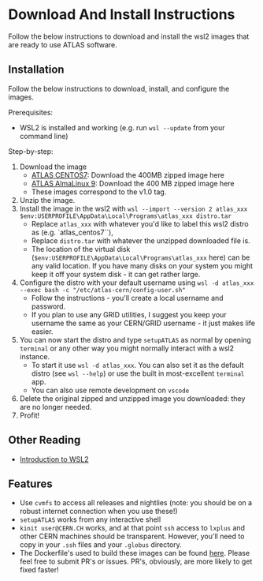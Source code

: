 # Download And Install Instructions

Follow the below instructions to download and install the wsl2 images that are ready to use ATLAS software.

## Installation

Follow the below instructions to download, install, and configure the images.

Prerequisites:

* WSL2 is installed and working (e.g. run `wsl --update` from your command line)

Step-by-step:

1. Download the image
    * [ATLAS CENTOS7](https://cernbox.cern.ch/s/uN8y5PH1BEEnvOw): Download the 400MB zipped image here
    * [ATLAS AlmaLinux 9](https://cernbox.cern.ch/s/v0IQC5x0O5hs87N): Download the 400 MB zipped image here
    * These images correspond to the v1.0 tag.
1. Unzip the image.
1. Install the image in the wsl2 with `wsl --import --version 2 atlas_xxx $env:USERPROFILE\AppData\Local\Programs\atlas_xxx distro.tar`
    * Replace `atlas_xxx` with whatever you'd like to label this wsl2 distro as (e.g. `atlas_centos7``),
    * Replace `distro.tar` with whatever the unzipped downloaded file is.
    * The location of the virtual disk (`$env:USERPROFILE\AppData\Local\Programs\atlas_xxx` here) can be any valid location. If you have many disks on your system you might keep it off your system disk - it can get rather large.
1. Configure the distro with your default username using `wsl -d atlas_xxx --exec bash -c "/etc/atlas-cern/config-user.sh"`
    * Follow the instructions - you'll create a local username and password.
    * If you plan to use any GRID utilities, I suggest you keep your username the same as your CERN/GRID username - it just makes life easier.
1. You can now start the distro and type `setupATLAS` as normal by opening `terminal` or any other way you might normally interact with a wsl2 instance.
    * To start it use `wsl -d atlas_xxx`. You can also set it as the default distro (see `wsl --help`) or use the built in most-excellent `terminal` app.
    * You can also use remote development on `vscode`
1. Delete the original zipped and unzipped image you downloaded: they are no longer needed.
1. Profit!

## Other Reading

* [Introduction to WSL2](https://learn.microsoft.com/en-us/windows/wsl/about)

## Features

* Use `cvmfs` to access all releases and nightlies (note: you should be on a robust internet connection when you use these!)
* `setupATLAS` works from any interactive shell
* `kinit user@CERN.CH` works, and at that point `ssh` access to `lxplus` and other CERN machines should be transparent. However, you'll need to copy in your `.ssh` files and your `.globus` directory.
* The Dockerfile's used to build these images can be found [here](https://github.com/gordonwatts/atlas-containers). Please feel free to submit PR's or issues. PR's, obviously, are more likely to get fixed faster!
